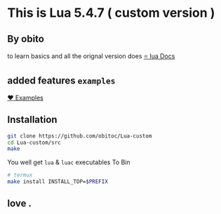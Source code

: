 
# This is Lua 5.4.7 ( custom version ) 
## By obito

to learn basics and all the orignal version does
[:star: lua Docs](https://www.lua.org/docs.html)
## added features `examples`
[:heart: Examples](/examples)
## Installation
```sh
git clone https://github.com/obitoc/Lua-custom
cd Lua-custom/src
make
```
You well get `lua` & `luac` executables
To Bin
```sh 
# termux
make install INSTALL_TOP=$PREFIX
```
## love .
